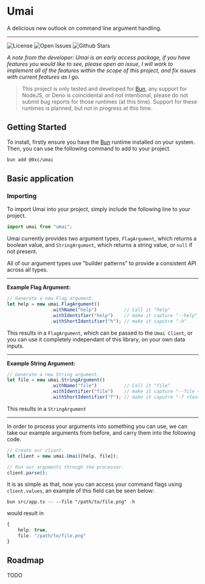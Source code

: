 # Umai

A delicious new outlook on command line argument handling.

---
![License](https://flat.badgen.net/github/license/tcarrio/umai)
![Open Issues](https://flat.badgen.net/github/open-issues/tcarrio/umai)
![Github Stars](https://flat.badgen.net/github/stars/tcarrio/umai)

*A note from the developer: Umai is an early access package, if you have features you would like to see, please open an issue, I will work to implement all of the features within the scope of this project, and fix issues with current features as I go.*

> This project is only tested and developed for [Bun](https://bun.sh), any support for NodeJS, or Deno is coincidental and not intentional, please do not submit bug reports for those runtimes (at this time). Support for these runtimes is planned, but not in progress at this time.

## Getting Started

To install, firstly ensure you have the [Bun](https://bun.sh) runtime installed on your system. Then, you can use the following command to add to your project.

```sh
bun add @0xc/umai
```

## Basic application

### Importing

To import Umai into your project, simply include the following line to your project.

```ts
import umai from "umai";
```

Umai currently provides two argument types, `FlagArgument`, which returns a boolean value, and `StringArgument`, which returns a string value, or `null` if not present.

All of our argument types use "builder patterns" to provide a consistent API across all types.

---

**Example Flag Argument:**

```ts
// Generate a new Flag argument.
let help = new umai.FlagArgument()
                .withName("help")          // Call it "help"
                .withIdentifier("help")    // make it capture "--help"
                .withShortIdentifier("h"); // make it caputre "-h"
```

This results in a `FlagArgument`, which can be passed to the `Umai Client`, or you can use it completely independant of this library, on your own data inputs.

---

**Example String Argument:**

```ts
// Generate a new String argument.
let file = new umai.StringArgument()
                .withName("file")          // Call it "file"
                .withIdentifier("file")    // make it capture "--file <text>"
                .withShortIdentifier("f"); // make it caputre "-f <text>"
```

This results in a `StringArgument`

---

In order to process your arguments into something you can use, we can take our example arguments from before, and carry them into the following code.

```ts
// Create our client.
let client = new umai.Umai([help, file]);

// Run our arguments through the processor.
client.parse();
```

It is as simple as that, now you can access your command flags using `client.values`, an example of this field can be seen below:

```
bun src/app.ts -- --file "/path/to/file.png" -h
```

would result in

```ts
{
    help: true,
    file: "/path/to/file.png"
}
```

## Roadmap

TODO
